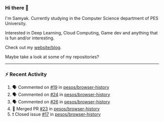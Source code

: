 ### Hi there 👋

I'm Samyak. Currently studying in the Computer Science department of PES University.

Interested in Deep Learning, Cloud Computing, Game dev and anything that is fun and/or interesting.

Check out my [website/blog](https://samyak2.github.io/).

Maybe take a look at some of my repositories?

---

### :zap: Recent Activity

<!--START_SECTION:activity-->
1. 🗣 Commented on [#19](https://github.com//pesos/browser-history/issues/19) in [pesos/browser-history](https://github.com//pesos/browser-history)
2. 🗣 Commented on [#24](https://github.com//pesos/browser-history/issues/24) in [pesos/browser-history](https://github.com//pesos/browser-history)
3. 🗣 Commented on [#26](https://github.com//pesos/browser-history/issues/26) in [pesos/browser-history](https://github.com//pesos/browser-history)
4. 🎉 Merged PR [#23](https://github.com//pesos/browser-history/pull/23) in [pesos/browser-history](https://github.com//pesos/browser-history)
5. ❗️ Closed issue [#17](https://github.com//pesos/browser-history/issues/17) in [pesos/browser-history](https://github.com//pesos/browser-history)
<!--END_SECTION:activity-->
